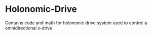 # Holonomic-Drive
Contains code and math for holonomic drive system used to control a omnidirectional x-drive
